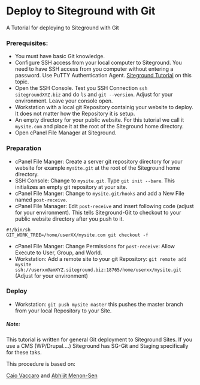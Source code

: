 # Deploy to Siteground with Git
A Tutorial for deploying to Siteground with Git

### Prerequisites:
- You must have basic Git knowledge.
- Configure SSH access from your local computer to Siteground. You need to have SSH access from you computer without entering a password. Use PuTTY Authentication Agent. [Siteground Tutorial](https://www.siteground.com/tutorials/ssh/) on this topic. 
- Open the SSH Console. Test you SSH Connection `ssh sitegroundXYZ.biz` and do `ls` and `git --version`. Adjust for your environment. Leave your console open.
- Workstation with a local git Repository containig your website to deploy. It does not matter how the Repository it is setup.
- An empty directory for your public website. For this tutorial we call it `mysite.com` and place it at the root of the Siteground home directory.
- Open cPanel File Manager at Siteground.

### Preparation
- cPanel File Manger: Create a server git repository directory for your website for example `mysite.git` at the root of the Siteground home directory.
- SSH Console: Change to `mysite.git`. Type `git init --bare`. This initializes an empty git repository at your site.
- cPanel File Manger: Change to `mysite.git/hooks` and add a New File named `post-receive`.
- cPanel File Manager: Edit `post-receive` and insert following code (adjust for your environment). This tells Siteground-Git to checkout to your public website directory after you push to it.
```
#!/bin/sh
GIT_WORK_TREE=/home/userXX/mysite.com git checkout -f
```

- cPanel File Manger: Change Permissions for `post-receive`: Allow Execute to User, Group, and World.
- Workstation: Add a remote site to your git Repository: `git remote add mysite ssh://userxx@amXYZ.siteground.biz:18765/home/userxx/mysite.git` (Adjust for your environment)

### Deploy
-  Workstation: `git push mysite master` this pushes the master branch from your local Repository to your Site.


##### Note:
This tutorial is written for general Git deployment to Siteground Sites. If you use a CMS (WP/Drupal....) Siteground has SG-Git and Staging specifically for these taks.


This procedure is based on:

[Caio Vaccaro](https://www.digitalocean.com/community/tutorials/how-to-set-up-automatic-deployment-with-git-with-a-vps) and 
[Abhijit Menon-Sen ](http://toroid.org/git-website-howto)

